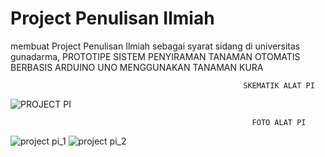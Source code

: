 # Project Penulisan Ilmiah
membuat Project Penulisan Ilmiah sebagai syarat sidang di universitas gunadarma, PROTOTIPE SISTEM PENYIRAMAN TANAMAN OTOMATIS BERBASIS ARDUINO UNO MENGGUNAKAN TANAMAN KURA

                                                        SKEMATIK ALAT PI 
![PROJECT PI](https://github.com/fardardnsyh/ProjectPenulisanIlmiah/assets/145440594/555d5346-aa8d-4303-9763-92ee8fd77a34)

                                                          FOTO ALAT PI
![project pi_1](https://github.com/fardardnsyh/ProjectPenulisanIlmiah/assets/145440594/ccd97d32-b4cc-453f-b281-94f1087ff4a0)
![project pi_2](https://github.com/fardardnsyh/ProjectPenulisanIlmiah/assets/145440594/8ef60b85-9f41-42be-a95e-20001505db6d)

